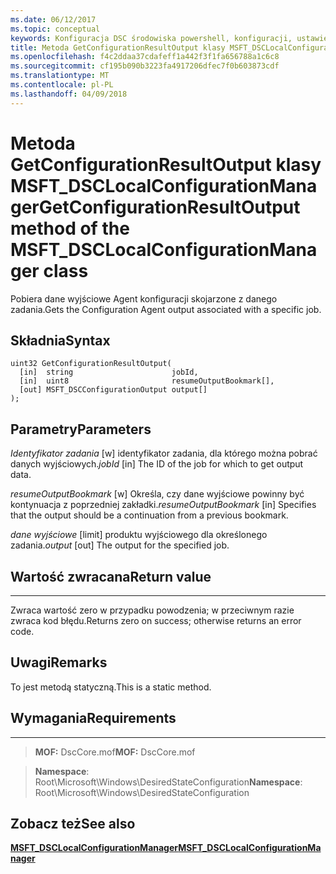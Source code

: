```yaml
---
ms.date: 06/12/2017
ms.topic: conceptual
keywords: Konfiguracja DSC środowiska powershell, konfiguracji, ustawienia
title: Metoda GetConfigurationResultOutput klasy MSFT_DSCLocalConfigurationManager
ms.openlocfilehash: f4c2ddaa37cdafeff1a442f3f1fa656788a1c6c8
ms.sourcegitcommit: cf195b090b3223fa4917206dfec7f0b603873cdf
ms.translationtype: MT
ms.contentlocale: pl-PL
ms.lasthandoff: 04/09/2018
---
```

# <a name="getconfigurationresultoutput-method-of-the-msftdsclocalconfigurationmanager-class"></a><span data-ttu-id="d2c84-103">Metoda GetConfigurationResultOutput klasy MSFT_DSCLocalConfigurationManager</span><span class="sxs-lookup"><span data-stu-id="d2c84-103">GetConfigurationResultOutput method of the MSFT_DSCLocalConfigurationManager class</span></span>

<span data-ttu-id="d2c84-104">Pobiera dane wyjściowe Agent konfiguracji skojarzone z danego zadania.</span><span class="sxs-lookup"><span data-stu-id="d2c84-104">Gets the Configuration Agent output associated with a specific job.</span></span>

<a name="syntax"></a><span data-ttu-id="d2c84-105">Składnia</span><span class="sxs-lookup"><span data-stu-id="d2c84-105">Syntax</span></span>
------

```mof
uint32 GetConfigurationResultOutput(
  [in]  string                      jobId,
  [in]  uint8                       resumeOutputBookmark[],
  [out] MSFT_DSCConfigurationOutput output[]
);
```

<a name="parameters"></a><span data-ttu-id="d2c84-106">Parametry</span><span class="sxs-lookup"><span data-stu-id="d2c84-106">Parameters</span></span>
----------

<span data-ttu-id="d2c84-107">*Identyfikator zadania* \[w\] identyfikator zadania, dla którego można pobrać danych wyjściowych.</span><span class="sxs-lookup"><span data-stu-id="d2c84-107">*jobId* \[in\] The ID of the job for which to get output data.</span></span>

<span data-ttu-id="d2c84-108">*resumeOutputBookmark* \[w\] Określa, czy dane wyjściowe powinny być kontynuacja z poprzedniej zakładki.</span><span class="sxs-lookup"><span data-stu-id="d2c84-108">*resumeOutputBookmark* \[in\] Specifies that the output should be a continuation from a previous bookmark.</span></span>

<span data-ttu-id="d2c84-109">*dane wyjściowe* \[limit\] produktu wyjściowego dla określonego zadania.</span><span class="sxs-lookup"><span data-stu-id="d2c84-109">*output* \[out\] The output for the specified job.</span></span>

## <a name="return-value"></a><span data-ttu-id="d2c84-110">Wartość zwracana</span><span class="sxs-lookup"><span data-stu-id="d2c84-110">Return value</span></span>
------------

<span data-ttu-id="d2c84-111">Zwraca wartość zero w przypadku powodzenia; w przeciwnym razie zwraca kod błędu.</span><span class="sxs-lookup"><span data-stu-id="d2c84-111">Returns zero on success; otherwise returns an error code.</span></span>

## <a name="remarks"></a><span data-ttu-id="d2c84-112">Uwagi</span><span class="sxs-lookup"><span data-stu-id="d2c84-112">Remarks</span></span>

<span data-ttu-id="d2c84-113">To jest metodą statyczną.</span><span class="sxs-lookup"><span data-stu-id="d2c84-113">This is a static method.</span></span>

## <a name="requirements"></a><span data-ttu-id="d2c84-114">Wymagania</span><span class="sxs-lookup"><span data-stu-id="d2c84-114">Requirements</span></span>
------------
><span data-ttu-id="d2c84-115">**MOF:** DscCore.mof</span><span class="sxs-lookup"><span data-stu-id="d2c84-115">**MOF:** DscCore.mof</span></span>

><span data-ttu-id="d2c84-116">**Namespace**: Root\Microsoft\Windows\DesiredStateConfiguration</span><span class="sxs-lookup"><span data-stu-id="d2c84-116">**Namespace**: Root\Microsoft\Windows\DesiredStateConfiguration</span></span>


## <a name="see-also"></a><span data-ttu-id="d2c84-117">Zobacz też</span><span class="sxs-lookup"><span data-stu-id="d2c84-117">See also</span></span>


[<span data-ttu-id="d2c84-118">**MSFT_DSCLocalConfigurationManager**</span><span class="sxs-lookup"><span data-stu-id="d2c84-118">**MSFT_DSCLocalConfigurationManager**</span></span>](msft-dsclocalconfigurationmanager.md)